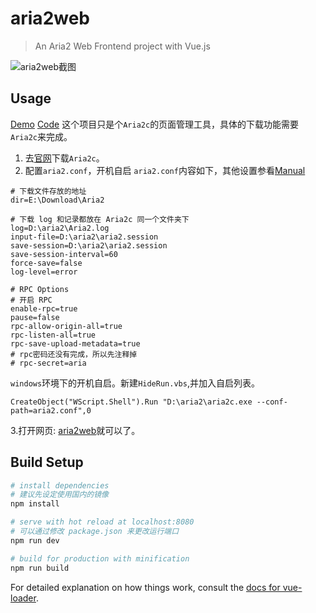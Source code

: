 # aria2web

> An Aria2 Web Frontend project with Vue.js 

![aria2web截图](http://oaigdk90m.bkt.clouddn.com/aria2web-01.09.jpg?imageMogr2/auto-orient/format/webp)

## Usage
[Demo](http://whitecode.coding.me/aria2web/)   [Code](https://github.com/whitecodes/aria2web)
这个项目只是个`Aria2c`的页面管理工具，具体的下载功能需要`Aria2c`来完成。

1. 去[官网](https://aria2.github.io/)下载`Aria2c`。
2. 配置`aria2.conf`，开机自启
`aria2.conf`内容如下，其他设置参看[Manual](https://aria2.github.io/manual/en/html/index.html)
```
# 下载文件存放的地址
dir=E:\Download\Aria2

# 下载 log 和记录都放在 Aria2c 同一个文件夹下
log=D:\aria2\Aria2.log
input-file=D:\aria2\aria2.session
save-session=D:\aria2\aria2.session
save-session-interval=60
force-save=false
log-level=error

# RPC Options 
# 开启 RPC
enable-rpc=true
pause=false
rpc-allow-origin-all=true
rpc-listen-all=true
rpc-save-upload-metadata=true
# rpc密码还没有完成，所以先注释掉
# rpc-secret=aria
```
`windows`环境下的开机自启。新建`HideRun.vbs`,并加入自启列表。
``` vbs
CreateObject("WScript.Shell").Run "D:\aria2\aria2c.exe --conf-path=aria2.conf",0
```
3.打开网页: [aria2web](http://whitecode.coding.me/aria2web/)就可以了。


## Build Setup
``` bash
# install dependencies
# 建议先设定使用国内的镜像
npm install

# serve with hot reload at localhost:8080
# 可以通过修改 package.json 来更改运行端口
npm run dev

# build for production with minification
npm run build
```

For detailed explanation on how things work, consult the [docs for vue-loader](http://vuejs.github.io/vue-loader).